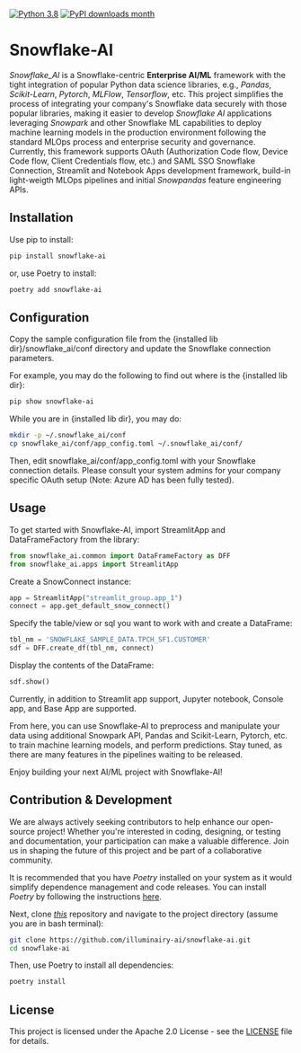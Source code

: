 [![Python 3.8](https://img.shields.io/badge/python-3.8-blue.svg)](https://www.python.org/downloads/release/python-380/)
[![PyPI downloads month](https://img.shields.io/pypi/dm/snowflake-ai.svg)](https://pypi.python.org/pypi/snowflake-ai/)

Snowflake-AI
=======

*Snowflake_AI* is a Snowflake-centric **Enterprise AI/ML** framework with the tight integration of popular Python data science libraries, e.g., *Pandas*, *Scikit-Learn*, *Pytorch*, *MLFlow*, *Tensorflow*, etc. This project simplifies the process of integrating your company's Snowflake data securely with those popular libraries, making it easier to develop *Snowflake AI* applications leveraging *Snowpark* and other Snowflake ML capabilities to deploy machine learning models in the production environment following the standard MLOps process and enterprise security and governance. Currently, this framework supports OAuth (Authorization Code flow, Device Code flow, Client Credentials flow, etc.) and SAML SSO Snowflake Connection, Streamlit and Notebook Apps development framework, build-in light-weigth MLOps pipelines and initial *Snowpandas* feature engineering APIs.


Installation
------

Use pip to install:

```bash
pip install snowflake-ai
```

or, use Poetry to install:

```bash
poetry add snowflake-ai
```


Configuration
-------

Copy the sample configuration file from the {installed lib dir}/snowflake_ai/conf directory and update the Snowflake connection parameters.

For example, you may do the following to find out where is the {installed lib dir}:

```bash
pip show snowflake-ai
```

While you are in {installed lib dir}, you may do:

```bash
mkdir -p ~/.snowflake_ai/conf
cp snowflake_ai/conf/app_config.toml ~/.snowflake_ai/conf/
```

Then, edit snowflake_ai/conf/app_config.toml with your Snowflake connection details.
Please consult your system admins for your company specific OAuth setup (Note: Azure AD has been fully tested).


Usage
------

To get started with Snowflake-AI, import StreamlitApp and DataFrameFactory from the library:

```python
from snowflake_ai.common import DataFrameFactory as DFF
from snowflake_ai.apps import StreamlitApp

```

Create a SnowConnect instance:

```python
app = StreamlitApp("streamlit_group.app_1")
connect = app.get_default_snow_connect()

```

Specify the table/view or sql you want to work with and create a DataFrame:

```python
tbl_nm = 'SNOWFLAKE_SAMPLE_DATA.TPCH_SF1.CUSTOMER'
sdf = DFF.create_df(tbl_nm, connect)
```

Display the contents of the DataFrame:

```python
sdf.show()
```

Currently, in addition to Streamlit app support, Jupyter notebook, Console app, and Base App are supported.

From here, you can use Snowflake-AI to preprocess and manipulate your data using additional Snowpark API, Pandas and Scikit-Learn, Pytorch, etc. to train machine learning models, and perform predictions. Stay tuned, as there are many features in the pipelines waiting to be released.

Enjoy building your next AI/ML project with Snowflake-AI!



Contribution & Development
------

We are always actively seeking contributors to help enhance our open-source project! Whether you're interested in coding, designing, or testing and documentation, your participation can make a valuable difference. Join us in shaping the future of this project and be part of a collaborative community.

It is recommended that you have *Poetry* installed on your system as it would simplify dependence management and code releases. You can install *Poetry* by following the instructions [here](https://python-poetry.org/docs/).

Next, clone [*this*](https://github.com/illuminairy-ai/snowflake-ai.git) repository and navigate to the project directory (assume you are in bash terminal):

```bash
git clone https://github.com/illuminairy-ai/snowflake-ai.git
cd snowflake-ai
```

Then, use Poetry to install all dependencies:

```bash
poetry install
```


License
------

This project is licensed under the Apache 2.0 License - see the [LICENSE](https://github.com/illuminairy-ai/snowflake-ai/blob/master/LICENSE.txt) file for details.
